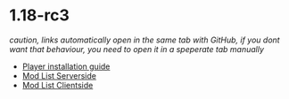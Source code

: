 # 1.18-rc3
*caution, links automatically open in the same tab with GitHub, if you dont want that behaviour, you need to open it in a speperate tab manually*
* [Player installation guide](Installation.MD)
* [Mod List Serverside](ServerMods.MD)
* [Mod List Clientside](ClientMods.MD)
